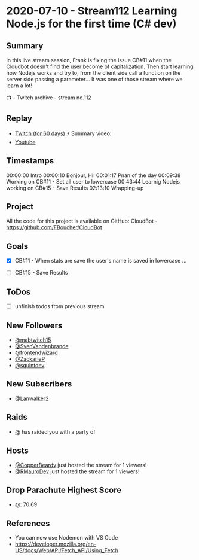 
# 2020-07-10 - Stream112 Learning Node.js for the first time (C# dev)

Summary
-------

In this live stream session, Frank is fixing the issue CB#11 when the Cloudbot doesn't find the user become of capitalization. Then start learning how Nodejs works and try to, from the client side call a function on the server side passing a parameter... It was one of those stream where we learn a lot!

📺 - Twitch archive - stream no.112

Replay
------

- [Twitch (for 60 days)](https://www.twitch.tv/videos/)
⚡ Summary video:
- [Youtube](https://youtu.be/NqM1stcFbzM)


Timestamps
--------

00:00:00 Intro
00:00:10 Bonjour, Hi!
00:01:17 Pnan of the day
00:09:38 Working on CB#11 - Set all user to lowercase
00:43:44 Learnig Nodejs working on CB#15 - Save Results
02:13:10 Wrapping-up


Project
-------

All the code for this project is available on GitHub: CloudBot - https://github.com/FBoucher/CloudBot



Goals
-----

- [X] CB#11 - When stats are save the user's name is saved in lowercase ...
- [ ] CB#15 - Save Results



ToDos
-----
- [ ] unfinish todos from previous stream


New Followers
-------------

- [@mabtwitch15](https://www.twitch.tv/mabtwitch15)
- [@SvenVandenbrande](https://www.twitch.tv/SvenVandenbrande)
- [@frontendwizard](https://www.twitch.tv/frontendwizard)
- [@ZackarieP](https://www.twitch.tv/ZackarieP)
- [@squintdev](https://www.twitch.tv/squintdev)


New Subscribers
---------------

- [@Lanwalker2](https://www.twitch.tv/Lanwalker2)



Raids
------

- [@](https://www.twitch.tv/) has raided you with a party of 



Hosts
------

- [@CopperBeardy](https://www.twitch.tv/CopperBeardy) just hosted the stream for 1 viewers!
- [@RMauroDev](https://www.twitch.tv/RMauroDev) just hosted the stream for 1 viewers!


Drop Parachute Highest Score
----------------------------

- [@](https://www.twitch.tv/):  70.69


References
----------

- You can now use Nodemon with VS Code 
- https://developer.mozilla.org/en-US/docs/Web/API/Fetch_API/Using_Fetch
